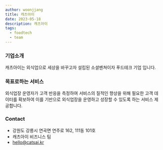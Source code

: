 ```yaml
---
author: woonjjang
title: 캐츠아이
date: 2023-05-18
description: 캐츠아이
tags:
  - foodtech
  - team
---
```


### 기업소개

캐츠아이는 외식업으로 세상을 바꾸고자 설립된 소셜벤쳐이자 푸드테크 기업 입니다.

### 목표로하는 서비스

외식업장 운영자가 고객 반응을 측정하여 서비스의 질적인 향상을 위해 필요한 고객 데이터를 확보하여 이를 기반으로 외식업장을 운영하고 성장할 수 있도록 하는 서비스 제공합니다.

### Contact

- 강원도 강릉시 연곡면 연주로 162, 111동 101호
- 캐츠아이 비즈니스 팀
- hello@catsai.kr